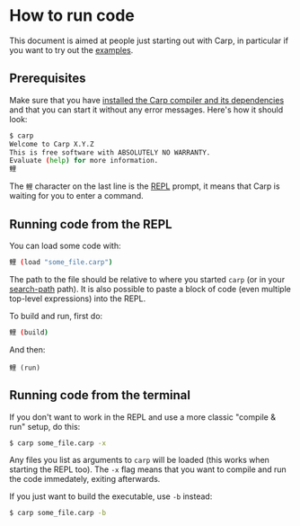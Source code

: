 # How to run code

This document is aimed at people just starting out with Carp, in particular if you want to try out the [examples](../examples).

## Prerequisites

Make sure that you have [installed the Carp compiler and its dependencies](Install.md) and that you can start it without any error messages. Here's how it should look:

```bash
$ carp
Welcome to Carp X.Y.Z
This is free software with ABSOLUTELY NO WARRANTY.
Evaluate (help) for more information.
鲤
```

The `鲤` character on the last line is the [REPL](https://en.wikipedia.org/wiki/Read%E2%80%93eval%E2%80%93print_loop) prompt, it means that Carp is waiting for you to enter a command.

## Running code from the REPL

You can load some code with:

```bash
鲤 (load "some_file.carp")
```

The path to the file should be relative to where you started `carp` (or in your [search-path](Libraries.md) path).
It is also possible to paste a block of code (even multiple top-level expressions) into the REPL.

To build and run, first do:

```bash
鲤 (build)
```

And then:

```
鲤 (run)
```

## Running code from the terminal

If you don't want to work in the REPL and use a more classic "compile & run" setup, do this:

```bash
$ carp some_file.carp -x
```

Any files you list as arguments to `carp` will be loaded (this works when starting the REPL too).
The `-x` flag means that you want to compile and run the code immedately, exiting afterwards.

If you just want to build the executable, use `-b` instead:

```bash
$ carp some_file.carp -b
```
